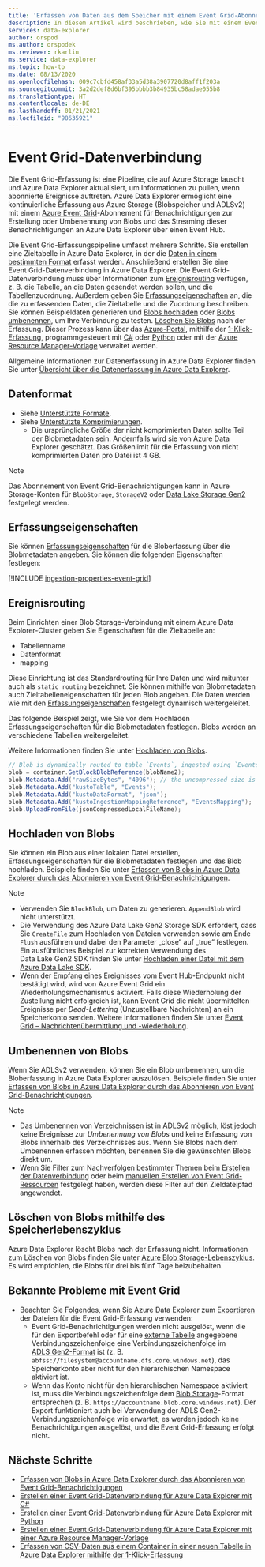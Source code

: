 ```yaml
---
title: 'Erfassen von Daten aus dem Speicher mit einem Event Grid-Abonnement: Azure Data Explorer'
description: In diesem Artikel wird beschrieben, wie Sie mit einem Event Grid-Abonnement Daten aus dem Speicher in Azure Data Explorer erfassen.
services: data-explorer
author: orspod
ms.author: orspodek
ms.reviewer: rkarlin
ms.service: data-explorer
ms.topic: how-to
ms.date: 08/13/2020
ms.openlocfilehash: 009c7cbfd458af33a5d38a3907720d8aff1f203a
ms.sourcegitcommit: 3a2d2def8d6bf395bbbb3b84935bc58adae055b8
ms.translationtype: HT
ms.contentlocale: de-DE
ms.lasthandoff: 01/21/2021
ms.locfileid: "98635921"
---
```

# <a name="event-grid-data-connection"></a>Event Grid-Datenverbindung

Die Event Grid-Erfassung ist eine Pipeline, die auf Azure Storage lauscht und Azure Data Explorer aktualisiert, um Informationen zu pullen, wenn abonnierte Ereignisse auftreten. Azure Data Explorer ermöglicht eine kontinuierliche Erfassung aus Azure Storage (Blobspeicher und ADLSv2) mit einem [Azure Event Grid](/azure/event-grid/overview)-Abonnement für Benachrichtigungen zur Erstellung oder Umbenennung von Blobs und das Streaming dieser Benachrichtigungen an Azure Data Explorer über einen Event Hub.

Die Event Grid-Erfassungspipeline umfasst mehrere Schritte. Sie erstellen eine Zieltabelle in Azure Data Explorer, in der die [Daten in einem bestimmten Format](#data-format) erfasst werden. Anschließend erstellen Sie eine Event Grid-Datenverbindung in Azure Data Explorer. Die Event Grid-Datenverbindung muss über Informationen zum [Ereignisrouting](#events-routing) verfügen, z. B. die Tabelle, an die Daten gesendet werden sollen, und die Tabellenzuordnung. Außerdem geben Sie [Erfassungseigenschaften](#ingestion-properties) an, die die zu erfassenden Daten, die Zieltabelle und die Zuordnung beschreiben. Sie können Beispieldaten generieren und [Blobs hochladen](#upload-blobs) oder [Blobs umbenennen](#rename-blobs), um Ihre Verbindung zu testen. [Löschen Sie Blobs](#delete-blobs-using-storage-lifecycle) nach der Erfassung. Dieser Prozess kann über das [Azure-Portal](ingest-data-event-grid.md), mithilfe der [1-Klick-Erfassung](one-click-ingestion-new-table.md), programmgesteuert mit [C#](data-connection-event-grid-csharp.md) oder [Python](data-connection-event-grid-python.md) oder mit der [Azure Resource Manager-Vorlage](data-connection-event-grid-resource-manager.md) verwaltet werden.

Allgemeine Informationen zur Datenerfassung in Azure Data Explorer finden Sie unter [Übersicht über die Datenerfassung in Azure Data Explorer](ingest-data-overview.md).

## <a name="data-format"></a>Datenformat

* Siehe [Unterstützte Formate](ingestion-supported-formats.md).
* Siehe [Unterstützte Komprimierungen](ingestion-supported-formats.md#supported-data-compression-formats).
    * Die ursprüngliche Größe der nicht komprimierten Daten sollte Teil der Blobmetadaten sein. Andernfalls wird sie von Azure Data Explorer geschätzt. Das Größenlimit für die Erfassung von nicht komprimierten Daten pro Datei ist 4 GB.

> [!NOTE]
> Das Abonnement von Event Grid-Benachrichtigungen kann in Azure Storage-Konten für `BlobStorage`, `StorageV2` oder [Data Lake Storage Gen2](/azure/storage/blobs/data-lake-storage-introduction) festgelegt werden.

## <a name="ingestion-properties"></a>Erfassungseigenschaften

Sie können [Erfassungseigenschaften](ingestion-properties.md) für die Bloberfassung über die Blobmetadaten angeben.
Sie können die folgenden Eigenschaften festlegen:

[!INCLUDE [ingestion-properties-event-grid](includes/ingestion-properties-event-grid.md)]

## <a name="events-routing"></a>Ereignisrouting

Beim Einrichten einer Blob Storage-Verbindung mit einem Azure Data Explorer-Cluster geben Sie Eigenschaften für die Zieltabelle an:
* Tabellenname
* Datenformat
* mapping

Diese Einrichtung ist das Standardrouting für Ihre Daten und wird mitunter auch als `static routing` bezeichnet.
Sie können mithilfe von Blobmetadaten auch Zieltabelleneigenschaften für jeden Blob angeben. Die Daten werden wie mit den [Erfassungseigenschaften](#ingestion-properties) festgelegt dynamisch weitergeleitet.

Das folgende Beispiel zeigt, wie Sie vor dem Hochladen Erfassungseigenschaften für die Blobmetadaten festlegen. Blobs werden an verschiedene Tabellen weitergeleitet.

Weitere Informationen finden Sie unter [Hochladen von Blobs](#upload-blobs).

```csharp
// Blob is dynamically routed to table `Events`, ingested using `EventsMapping` data mapping
blob = container.GetBlockBlobReference(blobName2);
blob.Metadata.Add("rawSizeBytes", "4096‬"); // the uncompressed size is 4096 bytes
blob.Metadata.Add("kustoTable", "Events");
blob.Metadata.Add("kustoDataFormat", "json");
blob.Metadata.Add("kustoIngestionMappingReference", "EventsMapping");
blob.UploadFromFile(jsonCompressedLocalFileName);
```

## <a name="upload-blobs"></a>Hochladen von Blobs

Sie können ein Blob aus einer lokalen Datei erstellen, Erfassungseigenschaften für die Blobmetadaten festlegen und das Blob hochladen. Beispiele finden Sie unter [Erfassen von Blobs in Azure Data Explorer durch das Abonnieren von Event Grid-Benachrichtigungen](ingest-data-event-grid.md#generate-sample-data).

> [!NOTE]
> * Verwenden Sie `BlockBlob`, um Daten zu generieren. `AppendBlob` wird nicht unterstützt.
> * Die Verwendung des Azure Data Lake Gen2 Storage SDK erfordert, dass Sie `CreateFile` zum Hochladen von Dateien verwenden sowie am Ende `Flush` ausführen und dabei den Parameter „close“ auf „true“ festlegen.
> Ein ausführliches Beispiel zur korrekten Verwendung des Data Lake Gen2 SDK finden Sie unter [Hochladen einer Datei mit dem Azure Data Lake SDK](data-connection-event-grid-csharp.md#upload-file-using-azure-data-lake-sdk).
> * Wenn der Empfang eines Ereignisses vom Event Hub-Endpunkt nicht bestätigt wird, wird von Azure Event Grid ein Wiederholungsmechanismus aktiviert. Falls diese Wiederholung der Zustellung nicht erfolgreich ist, kann Event Grid die nicht übermittelten Ereignisse per *Dead-Lettering* (Unzustellbare Nachrichten) an ein Speicherkonto senden. Weitere Informationen finden Sie unter [Event Grid – Nachrichtenübermittlung und -wiederholung](/azure/event-grid/delivery-and-retry#retry-schedule-and-duration).

## <a name="rename-blobs"></a>Umbenennen von Blobs

Wenn Sie ADLSv2 verwenden, können Sie ein Blob umbenennen, um die Bloberfassung in Azure Data Explorer auszulösen. Beispiele finden Sie unter [Erfassen von Blobs in Azure Data Explorer durch das Abonnieren von Event Grid-Benachrichtigungen](ingest-data-event-grid.md#generate-sample-data).

> [!NOTE]
> * Das Umbenennen von Verzeichnissen ist in ADLSv2 möglich, löst jedoch keine Ereignisse zur *Umbenennung von Blobs* und keine Erfassung von Blobs innerhalb des Verzeichnisses aus. Wenn Sie Blobs nach dem Umbenennen erfassen möchten, benennen Sie die gewünschten Blobs direkt um.
> * Wenn Sie Filter zum Nachverfolgen bestimmter Themen beim [Erstellen der Datenverbindung](ingest-data-event-grid.md#create-an-event-grid-data-connection-in-azure-data-explorer) oder beim [manuellen Erstellen von Event Grid-Ressourcen](ingest-data-event-grid-manual.md#create-an-event-grid-subscription) festgelegt haben, werden diese Filter auf den Zieldateipfad angewendet.

## <a name="delete-blobs-using-storage-lifecycle"></a>Löschen von Blobs mithilfe des Speicherlebenszyklus

Azure Data Explorer löscht Blobs nach der Erfassung nicht. Informationen zum Löschen von Blobs finden Sie unter [Azure Blob Storage-Lebenszyklus](/azure/storage/blobs/storage-lifecycle-management-concepts?tabs=azure-portal). Es wird empfohlen, die Blobs für drei bis fünf Tage beizubehalten.

## <a name="known-event-grid-issues"></a>Bekannte Probleme mit Event Grid

* Beachten Sie Folgendes, wenn Sie Azure Data Explorer zum [Exportieren](kusto/management/data-export/export-data-to-storage.md) der Dateien für die Event Grid-Erfassung verwenden: 
    * Event Grid-Benachrichtigungen werden nicht ausgelöst, wenn die für den Exportbefehl oder für eine [externe Tabelle](kusto/management/data-export/export-data-to-an-external-table.md) angegebene Verbindungszeichenfolge eine Verbindungszeichenfolge im [ADLS Gen2-Format](kusto/api/connection-strings/storage.md#azure-data-lake-store) ist (z. B. `abfss://filesystem@accountname.dfs.core.windows.net`), das Speicherkonto aber nicht für den hierarchischen Namespace aktiviert ist.
    * Wenn das Konto nicht für den hierarchischen Namespace aktiviert ist, muss die Verbindungszeichenfolge dem [Blob Storage](kusto/api/connection-strings/storage.md#azure-storage-blob)-Format entsprechen (z. B. `https://accountname.blob.core.windows.net`). Der Export funktioniert auch bei Verwendung der ADLS Gen2-Verbindungszeichenfolge wie erwartet, es werden jedoch keine Benachrichtigungen ausgelöst, und die Event Grid-Erfassung erfolgt nicht.

## <a name="next-steps"></a>Nächste Schritte

* [Erfassen von Blobs in Azure Data Explorer durch das Abonnieren von Event Grid-Benachrichtigungen](ingest-data-event-grid.md)
* [Erstellen einer Event Grid-Datenverbindung für Azure Data Explorer mit C#](data-connection-event-grid-csharp.md)
* [Erstellen einer Event Grid-Datenverbindung für Azure Data Explorer mit Python](data-connection-event-grid-python.md)
* [Erstellen einer Event Grid-Datenverbindung für Azure Data Explorer mit einer Azure Resource Manager-Vorlage](data-connection-event-grid-resource-manager.md)
* [Erfassen von CSV-Daten aus einem Container in einer neuen Tabelle in Azure Data Explorer mithilfe der 1-Klick-Erfassung](one-click-ingestion-new-table.md)
